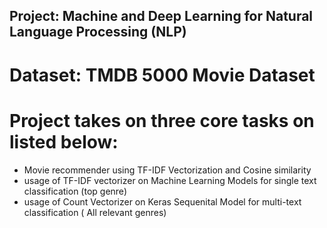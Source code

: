 ## Project: Machine and Deep Learning for Natural Language Processing (NLP)
# Dataset: TMDB 5000 Movie Dataset
# Project takes on three core tasks on listed below:
- Movie recommender using TF-IDF Vectorization and Cosine similarity
- usage of TF-IDF vectorizer on Machine Learning Models for single text classification (top genre)
- usage of Count Vectorizer on Keras Sequenital Model for multi-text classification ( All relevant genres)

